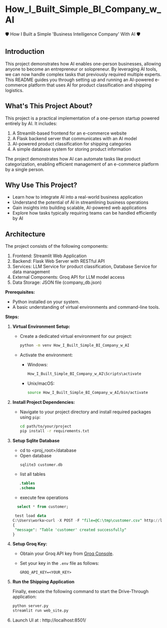 # How_I_Built_Simple_BI_Company_w_AI
🛡 How I Built a Simple 'Business Intelligence Company' With AI 🛡

## Introduction

This project demonstrates how AI enables one-person businesses, allowing anyone to become an entrepreneur or solopreneur. By leveraging AI tools, we can now handle complex tasks that previously required multiple experts. This README guides you through setting up and running an AI-powered e-commerce platform that uses AI for product classification and shipping logistics.

## What's This Project About?

This project is a practical implementation of a one-person startup powered entirely by AI. It includes:

1. A Streamlit-based frontend for an e-commerce website
2. A Flask backend server that communicates with an AI model
3. AI-powered product classification for shipping categories
4. A simple database system for storing product information

The project demonstrates how AI can automate tasks like product categorization, enabling efficient management of an e-commerce platform by a single person.

## Why Use This Project?

- Learn how to integrate AI into a real-world business application
- Understand the potential of AI in streamlining business operations
- Gain insights into building scalable, AI-powered web applications
- Explore how tasks typically requiring teams can be handled efficiently by AI

## Architecture

The project consists of the following components:

1. Frontend: Streamlit Web Application
2. Backend: Flask Web Server with RESTful API
3. Services: LLM Service for product classification, Database Service for data management
4. External Components: Groq API for LLM model access
5. Data Storage: JSON file (company_db.json)

**Prerequisites:**
- Python installed on your system.
- A basic understanding of virtual environments and command-line tools.

**Steps:**
1. **Virtual Environment Setup:**
   - Create a dedicated virtual environment for our project:
   
     ```bash
     python -m venv How_I_Built_Simple_BI_Company_w_AI
     ```
   - Activate the environment:
   
     - Windows:
       ```bash
       How_I_Built_Simple_BI_Company_w_AI\Scripts\activate
       ```
     - Unix/macOS:
       ```bash
       source How_I_Built_Simple_BI_Company_w_AI/bin/activate
       ```
2. **Install Project Dependencies:**

   - Navigate to your project directory and install required packages using `pip`:
   
     ```bash
     cd path/to/your/project
     pip install -r requirements.txt
     ```

3. **Setup Sqlite Database**
    - cd to <proj_root>/database
    - Open database
      ```sql
      sqlite3 customer.db
      ```
    - list all tables
    ```sql
       .tables
       .schema
    ```
    - execute few operations
     ```sql
       select * from customer;
   
      test load data
    C:\Users\worka>curl -X POST -F "file=@C:\tmp\customer.csv" http://localhost:5000/process_client_onboard
    {
      "message": "Table 'customer' created successfully"
    }

     ```

4. **Setup Groq Key:**

   - Obtain your Groq API key from [Groq Console](https://console.groq.com/keys).
   - Set your key in the `.env` file as follows:
   
     ```plaintext
     GROQ_API_KEY=<YOUR_KEY>
     ```

4. **Run the Shipping Application**

   Finally, execute the following command to start the Drive-Through application:

   ```bash
   python server.py
   streamlit run web_site.py   
   ```
5. Launch UI at :  http://localhost:8501/

